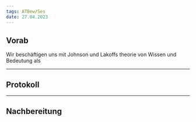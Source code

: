 ```yaml
---
tags: ATBew/Ses
date: 27.04.2023
---
```


## Vorab
Wir beschäftigen uns mit Johnson und Lakoffs theorie von Wissen und Bedeutung als 

---
## Protokoll

---
## Nachbereitung
